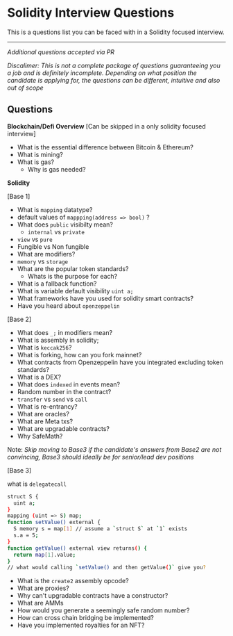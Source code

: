 # Solidity Interview Questions

This is a questions list you can be faced with in a Solidity focused interview. 

---
*Additional questions accepted via PR*

*Discalimer: This is not a complete package of questions guaranteeing you a job and is definitely incomplete. Depending on what position the candidate is applying for, the questions can be different, intuitive and also out of scope*

## Questions

**Blockchain/Defi Overview** [Can be skipped in a only solidity focused interview]

- What is the essential difference between Bitcoin & Ethereum?
- What is mining?
- What is gas?
  - Why is gas needed?

**Solidity**

[Base 1]

- What is `mapping` datatype?
- default values of `mappping(address => bool)` ?
- What does `public` visibilty mean?
  - `internal` vs `private`
- `view` vs `pure`
- Fungible vs Non fungible
- What are modifiers?
- `memory` vs `storage`
- What are the popular token standards?
  - Whats is the purpose for each?
- What is a fallback function?
- What is variable default visibility `uint a;`
- What frameworks have you used for solidity smart contracts? 
- Have you heard about `openzeppelin`

[Base 2]

- What does `_;` in modifiers mean?
- What is assembly in solidity;
- What is `keccak256`?
- What is forking, how can you fork mainnet?
- What contracts from Openzeppelin have you integrated excluding token standards?
- What is a DEX?
- What does `indexed` in events mean?
- Random number in the contract?
- `transfer` vs `send` vs `call`
- What is re-entrancy?
- What are oracles?
- What are Meta txs?
- What are upgradable contracts?
- Why SafeMath?

Note: _Skip moving to Base3 if the candidate's answers from Base2 are not convincing, Base3 should ideally be for senior/lead dev positions_

[Base 3]

what is `delegatecall`
```sh
struct S {
  uint a;
}
mapping (uint => S) map;
function setValue() external {
  S memory s = map[1] // assume a `struct S` at `1` exists
  s.a = 5;
}
function getValue() external view returns() {
  return map[1].value;
}
// what would calling `setValue() and then getValue()` give you?
```
- What is the `create2` assembly opcode?
- What are proxies?
- Why can't upgradable contracts have a constructor?
- What are AMMs
- How would you generate a seemingly safe random number?
- How can cross chain bridging be implemented?
- Have you implemented royalties for an NFT?
